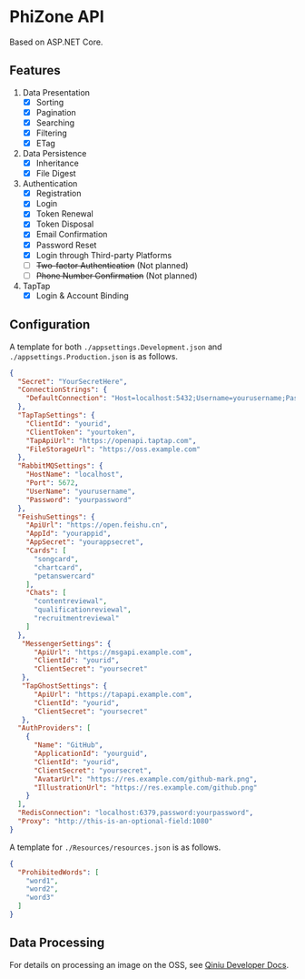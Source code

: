 ﻿# PhiZone API

Based on ASP.NET Core.

## Features

1. Data Presentation
    - [x] Sorting
    - [x] Pagination
    - [x] Searching
    - [x] Filtering
    - [x] ETag
2. Data Persistence
    - [x] Inheritance
    - [x] File Digest
3. Authentication
    - [x] Registration
    - [x] Login
    - [x] Token Renewal
    - [x] Token Disposal
    - [x] Email Confirmation
    - [x] Password Reset
    - [x] Login through Third-party Platforms
    - [ ] ~~Two-factor Authentication~~ (Not planned)
    - [ ] ~~Phone Number Confirmation~~ (Not planned)
4. TapTap
    - [x] Login & Account Binding

## Configuration

A template for both `./appsettings.Development.json` and `./appsettings.Production.json` is as follows.

```json
{
  "Secret": "YourSecretHere",
  "ConnectionStrings": {
    "DefaultConnection": "Host=localhost:5432;Username=yourusername;Password=yourpassword;Database=yourdatabase"
  },
  "TapTapSettings": {
    "ClientId": "yourid",
    "ClientToken": "yourtoken",
    "TapApiUrl": "https://openapi.taptap.com",
    "FileStorageUrl": "https://oss.example.com"
  },
  "RabbitMQSettings": {
    "HostName": "localhost",
    "Port": 5672,
    "UserName": "yourusername",
    "Password": "yourpassword"
  },
  "FeishuSettings": {
    "ApiUrl": "https://open.feishu.cn",
    "AppId": "yourappid",
    "AppSecret": "yourappsecret",
    "Cards": [
      "songcard",
      "chartcard",
      "petanswercard"
    ],
    "Chats": [
      "contentreviewal",
      "qualificationreviewal",
      "recruitmentreviewal"
    ]
  },
   "MessengerSettings": {
      "ApiUrl": "https://msgapi.example.com",
      "ClientId": "yourid",
      "ClientSecret": "yoursecret"
   },
   "TapGhostSettings": {
      "ApiUrl": "https://tapapi.example.com",
      "ClientId": "yourid",
      "ClientSecret": "yoursecret"
   },
  "AuthProviders": [
    {
      "Name": "GitHub",
      "ApplicationId": "yourguid",
      "ClientId": "yourid",
      "ClientSecret": "yoursecret",
      "AvatarUrl": "https://res.example.com/github-mark.png",
      "IllustrationUrl": "https://res.example.com/github.png"
    }
  ],
  "RedisConnection": "localhost:6379,password:yourpassword", 
  "Proxy": "http://this-is-an-optional-field:1080"
}

```

A template for `./Resources/resources.json` is as follows.

```json
{
  "ProhibitedWords": [
    "word1",
    "word2",
    "word3"
  ]
}
```

## Data Processing

For details on processing an image on the OSS,
see [Qiniu Developer Docs](https://developer.qiniu.com/dora/3683/img-directions-for-use).
